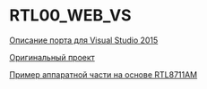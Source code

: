 ﻿# RTL00_WEB_VS

[Описание порта для Visual Studio 2015](https://adelectronics.ru/2017/10/18/rtl8195am-rtl871xax-%d0%bd%d0%b0%d0%bf%d0%b8%d1%81%d0%b0%d0%bd%d0%b8%d0%b5-%d0%bf%d1%80%d0%be%d1%88%d0%b8%d0%b2%d0%ba%d0%b8-%d0%b8-%d0%be%d1%82%d0%bb%d0%b0%d0%b4%d0%ba%d0%b0-%d0%b2-visual-studio-20/)

[Оригинальный проект](https://github.com/pvvx/RTL00_WEB)

[Пример аппаратной части на основе RTL8711AM](https://adelectronics.ru/2017/09/29/rtl8711am-%d1%81%d1%85%d0%b5%d0%bc%d0%be%d1%82%d0%b5%d1%85%d0%bd%d0%b8%d0%ba%d0%b0-%d0%bf%d0%be%d1%80%d1%82%d0%b0%d1%82%d0%b8%d0%b2%d0%bd%d0%be%d0%b3%d0%be-%d1%83%d1%81%d1%82%d1%80%d0%be%d0%b9%d1%81/)